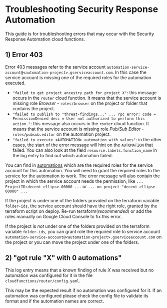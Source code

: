 # Troubleshooting Security Response Automation

This guide is for troubleshooting errors that may occur with the Security Response Automation cloud functions.

## 1) Error 403

Error 403 messages refer to the service account `automation-service-account@<automation-project>.gserviceaccount.com`.
In this case the service account is missing one of the required roles for the automation executed.

- `"failed to get project ancestry path for project X"`: this message occurs in the `router` cloud function. It means that the service account
is missing role *Browser* - `roles/browser` on the project or folder that contains the project.
- `"failed to publish to "threat-findings..." ... rpc error: code = PermissionDenied desc = User not authorized to perform this action."`:
this message also occurs in the `router` cloud function. It means that the service account is missing role *Pub/Sub Editor* - `roles/pubsub.editor`
on the automation project.
- `"failed to execute <AUTOMATION> automation with values"`: in the other cases, the start of the error message will hint on the `AUTOMATION` that failed.
You can also look at the field `resource.labels.function_name` in the log entry to find out which automation failed.

You can find in [automations](/automations.md) which are the required roles for the service account for this automation.
You will need to grant the required roles to the service for the automation to work.
The error message will also contain the project in which the service account needs the permission, like `... ProjectID:decent-ellipse-00000 ...`
or `... on project "decent-ellipse-00000" ...`

If the project is under one of the folders provided on the terraform variable `folder-ids`,
the service account should have the right role, granted by the terraform script on deploy.
Re-run terraform(*recommended*) or add the roles manually on Google Cloud Console to fix this error.

If the project is *not* under one of the folders provided on the terraform variable `folder-ids`,
you can grant role the required role to service account `automation-service-account@<automation-project>.gserviceaccount.com`
on the project or you can move the project under one of the folders.

## 2) "got rule "X" with 0 automations"

This log entry means that a known finding of rule *X* was received but no automation was configured for it in the file `cloudfunctions/router/config.yaml`.

This may be the expected result if no automation was configured for it.
If an automation was configured please check the config file to validate its format and if the automation names are correct.
